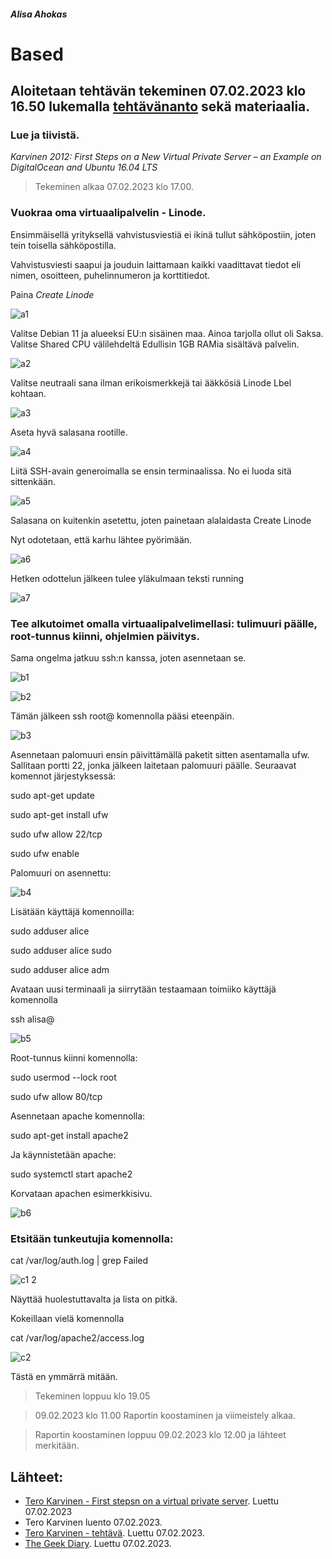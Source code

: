 ##### Alisa Ahokas

# Based													

## Aloitetaan tehtävän tekeminen 07.02.2023 klo 16.50 lukemalla [tehtävänanto](https://terokarvinen.com/2023/linux-palvelimet-2023-alkukevat/) sekä materiaalia.

### Lue ja tiivistä.

*Karvinen 2012: First Steps on a New Virtual Private Server – an Example on DigitalOcean and Ubuntu 16.04 LTS*


> Tekeminen alkaa 07.02.2023 klo 17.00.


### Vuokraa oma virtuaalipalvelin - Linode. 


Ensimmäisellä yrityksellä vahvistusviestiä ei ikinä tullut sähköpostiin, joten tein toisella sähköpostilla.

Vahvistusviesti saapui ja jouduin laittamaan kaikki vaadittavat tiedot eli nimen, osoitteen, puhelinnumeron ja korttitiedot.

Paina *Create Linode*


![a1](https://user-images.githubusercontent.com/112398757/217768417-db58ef36-4a34-437a-9af4-99243f863e50.JPG)



Valitse Debian 11 ja alueeksi EU:n sisäinen maa. Ainoa tarjolla ollut oli Saksa. Valitse Shared CPU välilehdeltä Edullisin 1GB RAMia sisältävä palvelin.


![a2](https://user-images.githubusercontent.com/112398757/217768593-f1ff388e-e004-4802-baa9-3adfce45a46a.JPG)



Valitse neutraali sana ilman erikoismerkkejä tai ääkkösiä Linode Lbel kohtaan.


![a3](https://user-images.githubusercontent.com/112398757/217768861-f8542581-92af-4bb4-b293-b776fb6fdd79.JPG)



Aseta hyvä salasana rootille.


![a4](https://user-images.githubusercontent.com/112398757/217768928-ec6cb154-c3d1-43c8-b55b-27aebe1e36c3.JPG)



Liitä SSH-avain generoimalla se ensin terminaalissa. No ei luoda sitä sittenkään.


![a5](https://user-images.githubusercontent.com/112398757/217768969-25eb7d02-6450-4c57-ad00-a7614399137a.JPG)



Salasana on kuitenkin asetettu, joten painetaan alalaidasta Create Linode

Nyt odotetaan, että karhu lähtee pyörimään.


![a6](https://user-images.githubusercontent.com/112398757/217769111-0245d15c-7132-4c39-829c-77fb0533f201.JPG)



Hetken odottelun jälkeen tulee yläkulmaan teksti running


![a7](https://user-images.githubusercontent.com/112398757/217769258-4ea9fadd-42d8-41f7-8137-b0f0607b27de.JPG)



### Tee alkutoimet omalla virtuaalipalvelimellasi: tulimuuri päälle, root-tunnus kiinni, ohjelmien päivitys.


Sama ongelma jatkuu ssh:n kanssa, joten asennetaan se.


![b1](https://user-images.githubusercontent.com/112398757/217769730-e78745ca-03d9-45bf-a092-cb74e98f5b80.JPG)


![b2](https://user-images.githubusercontent.com/112398757/217769805-2405b549-d137-44a8-a28c-faad14abd44a.JPG)



Tämän jälkeen ssh root@<ip> komennolla pääsi eteenpäin.

 
![b3](https://user-images.githubusercontent.com/112398757/217769882-ac27f2c3-aa8c-4fba-9c44-8000a81095f9.JPG)



Asennetaan palomuuri ensin päivittämällä paketit sitten asentamalla ufw. Sallitaan portti 22, jonka jälkeen laitetaan palomuuri päälle. Seuraavat komennot järjestyksessä:

   sudo apt-get update

   sudo apt-get install ufw

   sudo ufw allow 22/tcp

   sudo ufw enable

Palomuuri on asennettu:

 
![b4](https://user-images.githubusercontent.com/112398757/217770088-536dde1e-cf96-49b4-874b-3cd920d122b5.JPG)


Lisätään käyttäjä komennoilla:

   sudo adduser alice
 
   sudo adduser alice sudo

   sudo adduser alice adm

Avataan uusi terminaali ja siirrytään testaamaan toimiiko käyttäjä komennolla

   ssh alisa@<ip>
 

![b5](https://user-images.githubusercontent.com/112398757/217770672-7ff4830a-849c-4b9b-b821-e4da1e81ad56.JPG)

 

Root-tunnus kiinni komennolla:

   sudo usermod --lock root


sudo ufw allow 80/tcp

Asennetaan apache komennolla:

   sudo apt-get install apache2

Ja käynnistetään apache:

   sudo systemctl start apache2

Korvataan apachen esimerkkisivu.

 
![b6](https://user-images.githubusercontent.com/112398757/217770761-60855f14-707e-4856-9d14-d70e5eed20aa.JPG)



 ### Etsitään tunkeutujia komennolla:
 

   cat /var/log/auth.log | grep Failed

 
![c1 2](https://user-images.githubusercontent.com/112398757/217771151-f38e51b3-0362-4b23-bcaf-fdb462522a42.JPG)

 

Näyttää huolestuttavalta ja lista on pitkä.


Kokeillaan vielä komennolla

  cat /var/log/apache2/access.log

![c2](https://user-images.githubusercontent.com/112398757/217771223-ef9ddb00-aaf7-46ab-af00-42ef0530f1c5.JPG)


Tästä en ymmärrä mitään.

> Tekeminen loppuu klo 19.05



> 09.02.2023 klo 11.00 Raportin koostaminen ja viimeistely alkaa.

>Raportin koostaminen loppuu 09.02.2023 klo 12.00 ja lähteet merkitään.


## Lähteet:

- [Tero Karvinen - First stepsn on a virtual private server](https://terokarvinen.com/2017/first-steps-on-a-new-virtual-private-server-an-example-on-digitalocean/). Luettu 07.02.2023
- Tero Karvinen luento 07.02.2023.
- [Tero Karvinen - tehtävä](https://terokarvinen.com/2023/linux-palvelimet-2023-alkukevat/). Luettu 07.02.2023.
- [The Geek Diary](https://www.thegeekdiary.com/ssh-keygen-command-not-found/). Luettu 07.02.2023.
